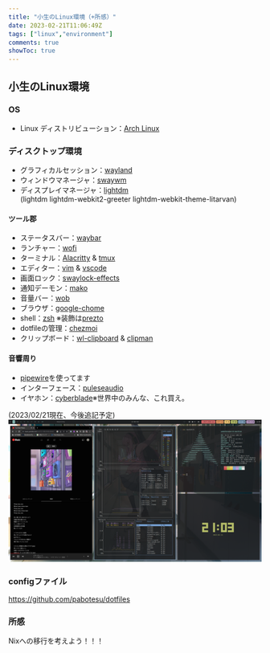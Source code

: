 ```yaml
---
title: "小生のLinux環境（+所感）"
date: 2023-02-21T11:06:49Z
tags: ["linux","environment"]
comments: true
showToc: true
---
```


## 小生のLinux環境

### OS
- Linux ディストリビューション：[Arch Linux](https://www.archlinux.jp/)

### ディスクトップ環境
- グラフィカルセッション：[wayland](https://swaywm.org/)
- ウィンドウマネージャ：[swaywm](https://swaywm.org/)
- ディスプレイマネージャ：[lightdm](https://github.com/canonical/lightdm)  
(lightdm lightdm-webkit2-greeter lightdm-webkit-theme-litarvan)

#### ツール郡
- ステータスバー：[waybar](https://github.com/Alexays/Waybar)
- ランチャー：[wofi](https://github.com/Alexays/Waybar)
- ターミナル：[Alacritty](https://github.com/alacritty/alacritty) & [tmux](https://github.com/tmux/tmux/wiki)
- エディター：[vim](tmux) & [vscode](https://github.com/tmux/tmux/wiki)
- 画面ロック：[swaylock-effects](https://github.com/mortie/swaylock-effects)
- 通知デーモン：[mako](https://github.com/emersion/mako)
- 音量バー：[wob](https://github.com/francma/wob)
- ブラウザ：[google-chome](https://www.google.com/intl/ja_jp/chrome/)
- shell：[zsh](https://www.zsh.org/) ※装飾は[prezto](https://github.com/sorin-ionescu/prezto)
- dotfileの管理：[chezmoi](https://www.chezmoi.io/)
- クリップボード：[wl-clipboard](https://github.com/bugaevc/wl-clipboard) & [clipman](https://github.com/yory8/clipman)

#### 音響周り
- [pipewire](https://pipewire.org/)を使ってます
- インターフェース：[puleseaudio](https://wiki.archlinux.jp/index.php/PulseAudio)
- イヤホン：[cyberblade](https://www.angrymiao.com/cyberblade/)※世界中のみんな、これ買え。


(2023/02/21現在、今後追記予定)
![20230221-desktopenv](/img/20230221-linux-env/20230221-210508_grim_area.png)

### configファイル
https://github.com/pabotesu/dotfiles

### 所感
Nixへの移行を考えよう！！！
